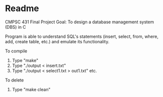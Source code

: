 # Readme

CMPSC 431 Final Project
Goal: To design a database management system (DBS) in C

Program is able to understand SQL's statements (insert, select, from, where, add, create table, etc.) and emulate its functionality.

To compile
1. Type "make"
2. Type "./output < insert.txt"
3. Type "./output < select1.txt > out1.txt"
etc.

To delete
1. Type "make clean"
